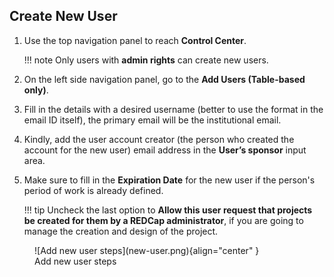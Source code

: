 ## Create New User

1.	Use the top navigation panel to reach **Control Center**.

    !!! note
        Only users with **admin rights** can create new users.

2.	On the left side navigation panel, go to the **Add Users (Table-based only)**.
3.	Fill in the details with a desired username (better to use the format in the email ID itself), the primary email will be the institutional email.
4.	Kindly, add the user account creator (the person who created the account for the new user) email address in the **User’s sponsor** input area.
5.	Make sure to fill in the **Expiration Date** for the new user if the person's period of work is already defined.

    !!! tip
        Uncheck the last option to **Allow this user request that projects be created for them by a REDCap administrator**, if you are going to manage the creation and design of the project.


<figure markdown="span">
  ![Add new user steps](new-user.png){align="center" }
  <figcaption>Add new user steps</figcaption>
</figure>

